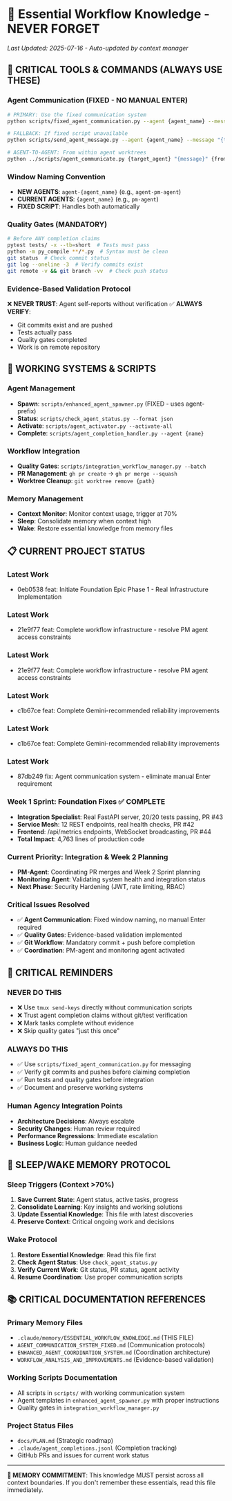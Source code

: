 # 🧠 Essential Workflow Knowledge - NEVER FORGET

*Last Updated: 2025-07-16 - Auto-updated by context manager*

## 🎯 CRITICAL TOOLS & COMMANDS (ALWAYS USE THESE)

### **Agent Communication (FIXED - NO MANUAL ENTER)**
```bash
# PRIMARY: Use the fixed communication system
python scripts/fixed_agent_communication.py --agent {agent_name} --message "{task}"

# FALLBACK: If fixed script unavailable
python scripts/send_agent_message.py --agent {agent_name} --message "{task}"

# AGENT-TO-AGENT: From within agent worktrees
python ../scripts/agent_communicate.py {target_agent} "{message}" {from_agent}
```

### **Window Naming Convention**
- **NEW AGENTS**: `agent-{agent_name}` (e.g., `agent-pm-agent`)
- **CURRENT AGENTS**: `{agent_name}` (e.g., `pm-agent`) 
- **FIXED SCRIPT**: Handles both automatically

### **Quality Gates (MANDATORY)**
```bash
# Before ANY completion claims
pytest tests/ -x --tb=short  # Tests must pass
python -m py_compile **/*.py  # Syntax must be clean  
git status  # Check commit status
git log --oneline -3  # Verify commits exist
git remote -v && git branch -vv  # Check push status
```

### **Evidence-Based Validation Protocol**
❌ **NEVER TRUST**: Agent self-reports without verification
✅ **ALWAYS VERIFY**: 
- Git commits exist and are pushed
- Tests actually pass 
- Quality gates completed
- Work is on remote repository

## 🔧 WORKING SYSTEMS & SCRIPTS

### **Agent Management**
- **Spawn**: `scripts/enhanced_agent_spawner.py` (FIXED - uses agent- prefix)
- **Status**: `scripts/check_agent_status.py --format json`
- **Activate**: `scripts/agent_activator.py --activate-all`
- **Complete**: `scripts/agent_completion_handler.py --agent {name}`

### **Workflow Integration** 
- **Quality Gates**: `scripts/integration_workflow_manager.py --batch`
- **PR Management**: `gh pr create` → `gh pr merge --squash`
- **Worktree Cleanup**: `git worktree remove {path}`

### **Memory Management**
- **Context Monitor**: Monitor context usage, trigger at 70%
- **Sleep**: Consolidate memory when context high
- **Wake**: Restore essential knowledge from memory files

## 📋 CURRENT PROJECT STATUS







### **Latest Work** 
- 0eb0538 feat: Initiate Foundation Epic Phase 1 - Real Infrastructure Implementation

### **Latest Work** 
- 21e9f77 feat: Complete workflow infrastructure - resolve PM agent access constraints

### **Latest Work** 
- 21e9f77 feat: Complete workflow infrastructure - resolve PM agent access constraints

### **Latest Work** 
- c1b67ce feat: Complete Gemini-recommended reliability improvements

### **Latest Work** 
- c1b67ce feat: Complete Gemini-recommended reliability improvements

### **Latest Work** 
- 87db249 fix: Agent communication system - eliminate manual Enter requirement

### **Week 1 Sprint: Foundation Fixes ✅ COMPLETE**
- **Integration Specialist**: Real FastAPI server, 20/20 tests passing, PR #43
- **Service Mesh**: 12 REST endpoints, real health checks, PR #42  
- **Frontend**: /api/metrics endpoints, WebSocket broadcasting, PR #44
- **Total Impact**: 4,763 lines of production code

### **Current Priority: Integration & Week 2 Planning**
- **PM-Agent**: Coordinating PR merges and Week 2 Sprint planning
- **Monitoring Agent**: Validating system health and integration status
- **Next Phase**: Security Hardening (JWT, rate limiting, RBAC)

### **Critical Issues Resolved**
- ✅ **Agent Communication**: Fixed window naming, no manual Enter required
- ✅ **Quality Gates**: Evidence-based validation implemented  
- ✅ **Git Workflow**: Mandatory commit + push before completion
- ✅ **Coordination**: PM-agent and monitoring agent activated

## 🚨 CRITICAL REMINDERS

### **NEVER DO THIS**
- ❌ Use `tmux send-keys` directly without communication scripts
- ❌ Trust agent completion claims without git/test verification
- ❌ Mark tasks complete without evidence
- ❌ Skip quality gates "just this once"

### **ALWAYS DO THIS**  
- ✅ Use `scripts/fixed_agent_communication.py` for messaging
- ✅ Verify git commits and pushes before claiming completion
- ✅ Run tests and quality gates before integration
- ✅ Document and preserve working systems

### **Human Agency Integration Points**
- **Architecture Decisions**: Always escalate
- **Security Changes**: Human review required
- **Performance Regressions**: Immediate escalation
- **Business Logic**: Human guidance needed

## 🔄 SLEEP/WAKE MEMORY PROTOCOL

### **Sleep Triggers (Context >70%)**
1. **Save Current State**: Agent status, active tasks, progress
2. **Consolidate Learning**: Key insights and working solutions
3. **Update Essential Knowledge**: This file with latest discoveries
4. **Preserve Context**: Critical ongoing work and decisions

### **Wake Protocol**
1. **Restore Essential Knowledge**: Read this file first
2. **Check Agent Status**: Use `check_agent_status.py`
3. **Verify Current Work**: Git status, PR status, agent activity
4. **Resume Coordination**: Use proper communication scripts

## 📚 CRITICAL DOCUMENTATION REFERENCES

### **Primary Memory Files**
- `.claude/memory/ESSENTIAL_WORKFLOW_KNOWLEDGE.md` (THIS FILE)
- `AGENT_COMMUNICATION_SYSTEM_FIXED.md` (Communication protocols)
- `ENHANCED_AGENT_COORDINATION_SYSTEM.md` (Coordination architecture)
- `WORKFLOW_ANALYSIS_AND_IMPROVEMENTS.md` (Evidence-based validation)

### **Working Scripts Documentation**
- All scripts in `scripts/` with working communication system
- Agent templates in `enhanced_agent_spawner.py` with proper instructions
- Quality gates in `integration_workflow_manager.py`

### **Project Status Files**
- `docs/PLAN.md` (Strategic roadmap)
- `.claude/agent_completions.jsonl` (Completion tracking)
- GitHub PRs and issues for current work status

---

**🎯 MEMORY COMMITMENT**: This knowledge MUST persist across all context boundaries. If you don't remember these essentials, read this file immediately.